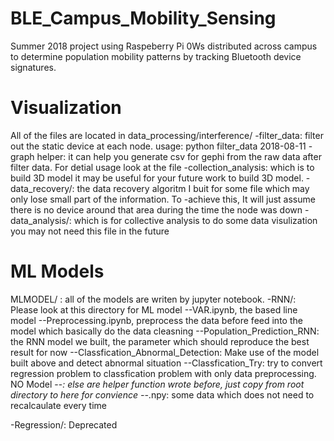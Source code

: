 # BLE_Campus_Mobility_Sensing
Summer 2018 project using Raspeberry Pi 0Ws distributed across campus to determine population mobility patterns by tracking Bluetooth device signatures.

# Visualization
All of the files are located in data_processing/interference/
-filter_data: filter  out the static device at each node. usage: python filter_data 2018-08-11
-graph helper: it can help you generate csv for gephi from the raw data after filter data. For detial usage look at the file
-collection_analysis: which is to build 3D model it may be useful for your future work to build 3D  model.
-data_recovery/: the data recovery algoritm I buit for some file which may only lose small part of the information. To -achieve this, It will just assume there is no device around that area during the time the node was down
-data_analysis/: which is for collective analysis to do some data visulization you may not need this file in the future

# ML Models
MLMODEL/ : all of the models are writen by jupyter notebook.
-RNN/: Please look at this directory for ML model
--VAR.ipynb, the based line model
--Preprocessing.ipynb, preprocess the data before feed into the model which basically do the data cleasning
--Population_Prediction_RNN: the RNN model we built, the parameter which should reproduce the best result for now
--Classfication_Abnormal_Detection: Make use of the model built above and detect abnormal situation
--Classfication_Try: try to convert regression problem to classfication problem with only data preprocessing. NO Model
--*: else are helper function wrote before, just copy from root directory to here for convience 
--*.npy: some data which does not need to recalcaulate every time

-Regression/: Deprecated 

